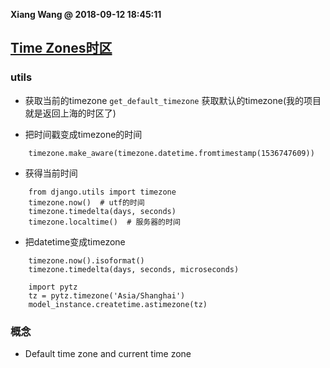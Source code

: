 **Xiang Wang @ 2018-09-12 18:45:11**


## [Time Zones时区](https://docs.djangoproject.com/en/2.2/topics/i18n/timezones/)
### utils
* 获取当前的timezone
`get_default_timezone` 获取默认的timezone(我的项目就是返回上海的时区了)

* 把时间戳变成timezone的时间
```
    timezone.make_aware(timezone.datetime.fromtimestamp(1536747609))
```
* 获得当前时间
```
    from django.utils import timezone
    timezone.now()  # utf的时间
    timezone.timedelta(days, seconds)
    timezone.localtime()  # 服务器的时间
```
* 把datetime变成timezone
```
    timezone.now().isoformat()
    timezone.timedelta(days, seconds, microseconds)

    import pytz
    tz = pytz.timezone('Asia/Shanghai')
    model_instance.createtime.astimezone(tz)
```

### 概念
* Default time zone and current time zone


